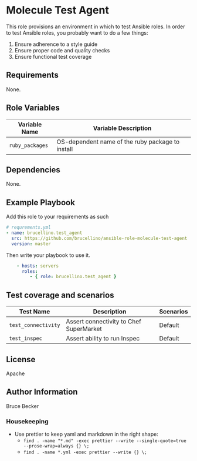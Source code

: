 # Molecule Test Agent

This role provisions an environment in which to test Ansible roles.
In order to test Ansible roles, you probably want to do a few things:

1. Ensure adherence to a style guide
2. Ensure proper code and quality checks
3. Ensure functional test coverage

## Requirements

None.

## Role Variables

Variable Name | Variable Description
--------------|---------------------
`ruby_packages` | OS-dependent name of the ruby package to install

## Dependencies

None.

## Example Playbook

Add this role to your requirements as such

```yaml
# requrements.yml
- name: brucellino.test_agent
  src: https://github.com/brucellino/ansible-role-molecule-test-agent
  version: master
```

Then write your playbook to use it.

```yaml
    - hosts: servers
      roles:
         - { role: brucellino.test_agent }
```

## Test coverage and scenarios

Test Name | Description | Scenarios
---------|-----------|------------
`test_connectivity` | Assert connectivity to Chef SuperMarket | Default
`test_inspec`       | Assert ability to run Inspec | Default

## License

Apache

## Author Information

Bruce Becker

### Housekeeping

- Use prettier to keep yaml and markdown in the right shape:
  - `find . -name "*.md" -exec prettier --write --single-quote=true --prose-wrap=always {} \;`
  - `find . -name *.yml -exec prettier --write {} \;`
